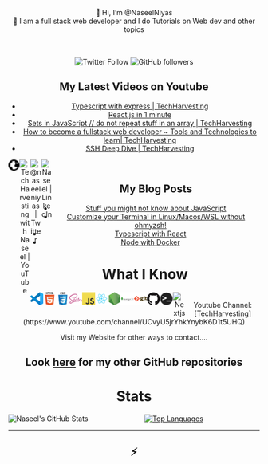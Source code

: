  <center>👋 Hi, I’m @NaseelNiyas <br>
 🏫 I am a full stack web developer and I do Tutorials on Web dev and other topics
<br><br><br>
  
![Twitter Follow](https://img.shields.io/twitter/follow/naseelniyas?color=blue&logo=twitter&style=for-the-badge)
  ![GitHub followers](https://img.shields.io/github/followers/naseelniyas?color=black&logo=github&style=for-the-badge)

## My Latest Videos on Youtube
<!-- YOUTUBE:START -->
- [Typescript with express | TechHarvesting](https://www.youtube.com/watch?v=EAIVdTXcXxY)
- [React.js in 1 minute](https://www.youtube.com/watch?v=YlKbqPYUm7w)
- [Sets in JavaScript  // do not repeat stuff in an array | TechHarvesting](https://www.youtube.com/watch?v=7g1gN4A2YLc)
- [How to become a fullstack web developer ~ Tools and Technologies to learn| TechHarvesting](https://www.youtube.com/watch?v=M-Z_0cXZKPo)
- [SSH Deep Dive | TechHarvesting](https://www.youtube.com/watch?v=hOwbUcnq5Rs)
<!-- YOUTUBE:END -->




<img align="left" alt="techharvesting.in" width="22px" src="https://raw.githubusercontent.com/iconic/open-iconic/master/svg/globe.svg" />
<img align="left" alt="Tech Harvesting with Naseel | YouTube" width="22px" src="https://storage.googleapis.com/gweb-uniblog-publish-prod/images/YouTube.max-1100x1100.png" />
<img align="left" alt="@naseelniyas | Twitter" width="22px" src="https://static01.nyt.com/images/2014/08/10/magazine/10wmt/10wmt-superJumbo-v4.jpg" />
<img align="left" alt="Naseel | LinkedIn" width="22px" src="https://play-lh.googleusercontent.com/kMofEFLjobZy_bCuaiDogzBcUT-dz3BBbOrIEjJ-hqOabjK8ieuevGe6wlTD15QzOqw" />

<br />

## My Blog Posts
<!-- BLOG_POSTS:START -->
- [Stuff you might not know about JavaScript](https://techharvesting.in/super-cool-js-features)
- [Customize your Terminal in Linux/Macos/WSL without ohmyzsh!](https://techharvesting.in/customize-your-terminal-in-linuxmacoswsl-without-ohmyzsh)
- [Typescript with React](https://techharvesting.in/typescript-with-react)
- [Node with Docker](https://techharvesting.in/node-with-docker)
<!-- BLOG_POSTS:END -->

# What I Know

<img align="left" alt="Visual Studio Code" width="26px" src="https://raw.githubusercontent.com/github/explore/80688e429a7d4ef2fca1e82350fe8e3517d3494d/topics/visual-studio-code/visual-studio-code.png" />
<img align="left" alt="HTML5" width="26px" src="https://raw.githubusercontent.com/github/explore/80688e429a7d4ef2fca1e82350fe8e3517d3494d/topics/html/html.png" />
<img align="left" alt="CSS3" width="26px" src="https://raw.githubusercontent.com/github/explore/80688e429a7d4ef2fca1e82350fe8e3517d3494d/topics/css/css.png" />
<img align="left" alt="Sass" width="26px" src="https://raw.githubusercontent.com/github/explore/80688e429a7d4ef2fca1e82350fe8e3517d3494d/topics/sass/sass.png" />
<img align="left" alt="JavaScript" width="26px" src="https://raw.githubusercontent.com/github/explore/80688e429a7d4ef2fca1e82350fe8e3517d3494d/topics/javascript/javascript.png" />
<img align="left" alt="React" width="26px" src="https://raw.githubusercontent.com/github/explore/80688e429a7d4ef2fca1e82350fe8e3517d3494d/topics/react/react.png" />
<img align="left" alt="Node.js" width="26px" src="https://raw.githubusercontent.com/github/explore/80688e429a7d4ef2fca1e82350fe8e3517d3494d/topics/nodejs/nodejs.png" />
<img align="left" alt="MongoDB" width="26px" src="https://raw.githubusercontent.com/github/explore/80688e429a7d4ef2fca1e82350fe8e3517d3494d/topics/mongodb/mongodb.png" />
<img align="left" alt="Git" width="26px" src="https://raw.githubusercontent.com/github/explore/80688e429a7d4ef2fca1e82350fe8e3517d3494d/topics/git/git.png" />
<img align="left" alt="GitHub" width="26px" src="https://raw.githubusercontent.com/github/explore/78df643247d429f6cc873026c0622819ad797942/topics/github/github.png" />
<img align="left" alt="Terminal" width="26px" src="https://raw.githubusercontent.com/github/explore/80688e429a7d4ef2fca1e82350fe8e3517d3494d/topics/terminal/terminal.png" />
<img align="left" alt="Nextjs" width="26px" src="https://www.asapdevelopers.com/wp-content/uploads/2019/04/next_js.png" />



<br>
<center>
Youtube Channel: [TechHarvesting](https://www.youtube.com/channel/UCvyU5jrYhkYnybK6D1t5UHQ)

Visit my Website for other ways to contact....

Look [here](http://github.com/techharvesting) for my other GitHub repositories
---
  
 # Stats
  <img align="left" alt="Naseel's GitHub Stats" src="https://github-readme-stats.vercel.app/api?username=naseelniyas&show_icons=true&hide_border=true&theme=nightowl" />

[![Top Languages](https://github-readme-stats.vercel.app/api/top-langs/?username=naseelniyas&layout=compact&theme=nightowl&hide_border=true)](https://github.com/naseelniyas/github-readme-stats)
  

---
  
  ## ⚡

[website]: https://techharvesting.in
[twitter]: https://twitter.com/naseelniyas
[youtube]: https://youtube.com/TechHarvestingWithNaseel
[linkedin]: https://www.linkedin.com/in/naseelniyas
  
 </center>
  </center>
